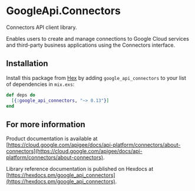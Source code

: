 # GoogleApi.Connectors

Connectors API client library.

Enables users to create and manage connections to Google Cloud services and third-party business applications using the Connectors interface.

## Installation

Install this package from [Hex](https://hex.pm) by adding
`google_api_connectors` to your list of dependencies in `mix.exs`:

```elixir
def deps do
  [{:google_api_connectors, "~> 0.13"}]
end
```

## For more information

Product documentation is available at [https://cloud.google.com/apigee/docs/api-platform/connectors/about-connectors](https://cloud.google.com/apigee/docs/api-platform/connectors/about-connectors).

Library reference documentation is published on Hexdocs at
[https://hexdocs.pm/google_api_connectors](https://hexdocs.pm/google_api_connectors).
